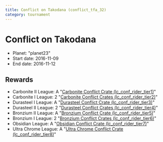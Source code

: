 ```yaml
---
title: Conflict on Takodana (conflict_tfa_32)
category: tournament
---
```

# Conflict on Takodana

  * Planet: "planet23"
  * Start date: 2016-11-09
  * End date: 2016-11-12

## Rewards

  * Carbonite II League: A "[Carbonite Conflict Crate (lc_conf_rider_tier1)](lc_conf_rider_tier1.html)"
  * Carbonite I League: 2 "[Carbonite Conflict Crates (lc_conf_rider_tier2)](lc_conf_rider_tier2.html)"
  * Durasteel I League: A "[Durasteel Conflict Crate (lc_conf_rider_tier3)](lc_conf_rider_tier3.html)"
  * Durasteel II League: 2 "[Durasteel Conflict Crates (lc_conf_rider_tier4)](lc_conf_rider_tier4.html)"
  * Bronzium II League: A "[Bronzium Conflict Crate (lc_conf_rider_tier5)](lc_conf_rider_tier5.html)"
  * Bronzium I League: 2 "[Bronzium Conflict Crates (lc_conf_rider_tier6)](lc_conf_rider_tier6.html)"
  * Obsidian League: A "[Obsidian Conflict Crate (lc_conf_rider_tier7)](lc_conf_rider_tier7.html)"
  * Ultra Chrome League: A "[Ultra Chrome Conflict Crate (lc_conf_rider_tier8)](lc_conf_rider_tier8.html)"
